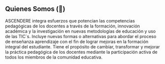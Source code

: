## Quienes Somos (👋)

<span class="TextTheme--ascendere">ASCENDERE</span> integra esfuerzos que potencian las competencias pedagógicas de los docentes a través de la formación, innovación académica y la investigación en nuevas metodologías de educación y uso de las TIC`s. Incluye nuevas formas o alternativas para abordar el proceso de enseñanza aprendizaje con el fin de lograr mejoras en la formación integral del estudiante. Tiene el propósito de cambiar, transformar y mejorar la práctica pedagógica de los docentes mediante la participación activa de todos los miembros de la comunidad educativa.
